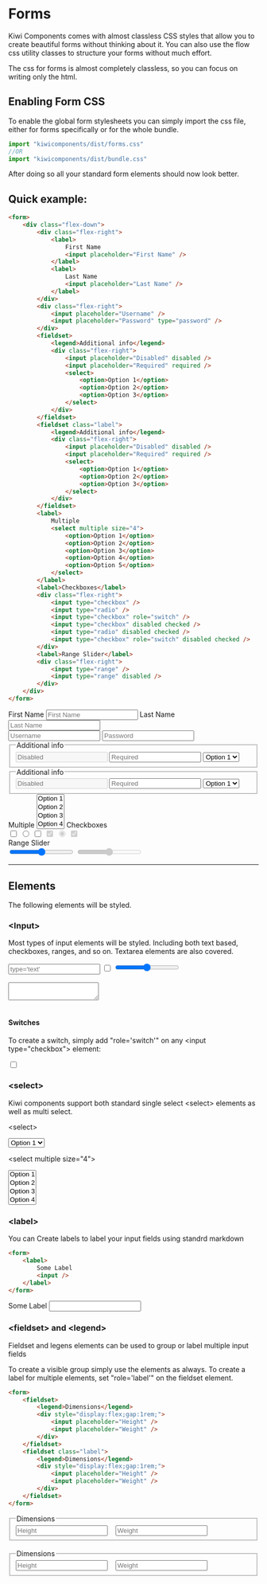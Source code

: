 # Forms

Kiwi Components comes with almost classless CSS styles that allow you to create beautiful forms without thinking about it. You can also use the flow css utility classes to structure your forms without much effort.

The css for forms is almost completely classless, so you can focus on writing only the html.

## Enabling Form CSS

To enable the global form stylesheets you can simply import the css file, either for forms specifically or for the whole bundle.

```javascript
import "kiwicomponents/dist/forms.css"
//OR
import "kiwicomponents/dist/bundle.css"
```

After doing so all your standard form elements should now look better.

## Quick example:

```html
<form>
	<div class="flex-down">
		<div class="flex-right">
			<label>
				First Name
				<input placeholder="First Name" />
			</label>
			<label>
				Last Name
				<input placeholder="Last Name" />
			</label>
		</div>
		<div class="flex-right">
			<input placeholder="Username" />
			<input placeholder="Password" type="password" />
		</div>
		<fieldset>
			<legend>Additional info</legend>
			<div class="flex-right">
				<input placeholder="Disabled" disabled />
				<input placeholder="Required" required />
				<select>
					<option>Option 1</option>
					<option>Option 2</option>
					<option>Option 3</option>
				</select>
			</div>
		</fieldset>
		<fieldset class="label">
			<legend>Additional info</legend>
			<div class="flex-right">
				<input placeholder="Disabled" disabled />
				<input placeholder="Required" required />
				<select>
					<option>Option 1</option>
					<option>Option 2</option>
					<option>Option 3</option>
				</select>
			</div>
		</fieldset>
		<label>
			Multiple
			<select multiple size="4">
				<option>Option 1</option>
				<option>Option 2</option>
				<option>Option 3</option>
				<option>Option 4</option>
				<option>Option 5</option>
			</select>
		</label>
		<label>Checkboxes</label>
		<div class="flex-right">
			<input type="checkbox" />
			<input type="radio" />
			<input type="checkbox" role="switch" />
			<input type="checkbox" disabled checked />
			<input type="radio" disabled checked />
			<input type="checkbox" role="switch" disabled checked />
		</div>
		<label>Range Slider</label>
		<div class="flex-right">
			<input type="range" />
			<input type="range" disabled />
		</div>
	</div>
</form>
```

<kiwi-scoped-demo>
<form>
	<div class="flex-down">
		<div class="flex-right">
			<label>
				First Name
				<input placeholder="First Name" />
			</label>
			<label>
				Last Name
				<input placeholder="Last Name" />
			</label>
		</div>
		<div class="flex-right">
			<input placeholder="Username" />
			<input placeholder="Password" type="password" />
		</div>
		<fieldset>
			<legend>Additional info</legend>
			<div class="flex-right">
				<input placeholder="Disabled" disabled />
				<input placeholder="Required" required />
				<select>
					<option>Option 1</option>
					<option>Option 2</option>
					<option>Option 3</option>
				</select>
			</div>
		</fieldset>
		<fieldset class="label">
			<legend>Additional info</legend>
			<div class="flex-right">
				<input placeholder="Disabled" disabled />
				<input placeholder="Required" required />
				<select>
					<option>Option 1</option>
					<option>Option 2</option>
					<option>Option 3</option>
				</select>
			</div>
		</fieldset>
		<label>
			Multiple
			<select multiple size="4">
				<option>Option 1</option>
				<option>Option 2</option>
				<option>Option 3</option>
				<option>Option 4</option>
				<option>Option 5</option>
			</select>
		</label>
		<label>Checkboxes</label>
		<div class="flex-right">
			<input type="checkbox" />
			<input type="radio" />
			<input type="checkbox" role="switch" />
			<input type="checkbox" disabled checked />
			<input type="radio" disabled checked />
			<input type="checkbox" role="switch" disabled checked />
		</div>
		<label>Range Slider</label>
		<div class="flex-right">
			<input type="range" />
			<input type="range" disabled />
		</div>
	</div>
</form>
</kiwi-scoped-demo>

---

## Elements

The following elements will be styled.

### \<Input>

Most types of input elements will be styled. Including both text based, checkboxes, ranges, and so on. Textarea elements are also covered.

<kiwi-scoped-demo>
	<input type="text" placeholder="type='text'" style="margin-bottom:1rem;">
	<input type="checkbox" style="margin-bottom:1rem;">
	<input type="range" style="margin-bottom:1rem;">
	<textarea style="margin-bottom:1rem;"></textarea>
</kiwi-scoped-demo>

#### Switches

To create a switch, simply add "role='switch'" on any \<input type="checkbox"> element:

<kiwi-scoped-demo>
	<input type="checkbox" role="switch">
</kiwi-scoped-demo>

### \<select>

Kiwi components support both standard single select \<select> elements as well as multi select.

\<select>

<kiwi-scoped-demo>
<select>
<option>Option 1</option>
<option>Option 2</option>
<option>Option 3</option>
<option>Option 4</option>
<option>Option 5</option>
</select>
</kiwi-scoped-demo>

\<select multiple size="4">

<kiwi-scoped-demo>
<select multiple size="4">
<option>Option 1</option>
<option>Option 2</option>
<option>Option 3</option>
<option>Option 4</option>
<option>Option 5</option>
</select>
</kiwi-scoped-demo>

### \<label>

You can Create labels to label your input fields using standrd markdown

```html
<form>
	<label>
		Some Label
		<input />
	</label>
</form>
```

<kiwi-scoped-demo>
<form>
	<label>
		Some Label
		<input />
	</label>
</form>
</kiwi-scoped-demo>

### \<fieldset> and \<legend>

Fieldset and legens elements can be used to group or label multiple input fields

To create a visible group simply use the elements as always. To create a label for multiple elements, set "role='label'" on the fieldset element.

```html
<form>
	<fieldset>
		<legend>Dimensions</legend>
		<div style="display:flex;gap:1rem;">
			<input placeholder="Height" />
			<input placeholder="Weight" />
		</div>
	</fieldset>
	<fieldset class="label">
		<legend>Dimensions</legend>
		<div style="display:flex;gap:1rem;">
			<input placeholder="Height" />
			<input placeholder="Weight" />
		</div>
	</fieldset>
</form>
```

<kiwi-scoped-demo>
<form>
	<fieldset>
		<legend>Dimensions</legend>
		<div style="display:flex;gap:1rem;">
			<input placeholder="Height" />
			<input placeholder="Weight" />
		</div>
	</fieldset>
	<br>
	<fieldset class="label">
		<legend>Dimensions</legend>
		<div style="display:flex;gap:1rem;">
			<input placeholder="Height" />
			<input placeholder="Weight" />
		</div>
	</fieldset>
</form>
</kiwi-scoped-demo>
